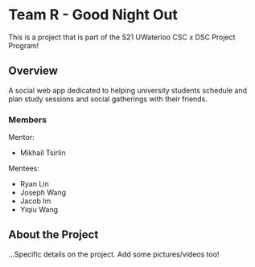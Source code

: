 # Team R - Good Night Out

This is a project that is part of the S21 UWaterloo CSC x DSC Project Program! 

## Overview

A social web app dedicated to helping university students schedule and plan study sessions and social gatherings with their friends.

### Members
Mentor:
- Mikhail Tsirlin

Mentees:
- Ryan Lin 
- Joseph Wang
- Jacob Im
- Yiqiu Wang

## About the Project

...Specific details on the project. Add some pictures/videos too!
